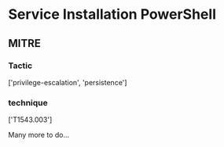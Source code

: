# Service Installation PowerShell

## MITRE

### Tactic
['privilege-escalation', 'persistence']

### technique
['T1543.003']

Many more to do...
